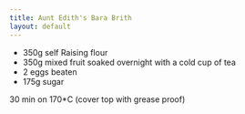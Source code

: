```yaml
---
title: Aunt Edith's Bara Brith
layout: default
---
```


* 350g self Raising flour
* 350g mixed fruit soaked overnight with a cold cup of tea
* 2 eggs beaten
* 175g sugar

30 min on 170*C (cover top with grease proof)
